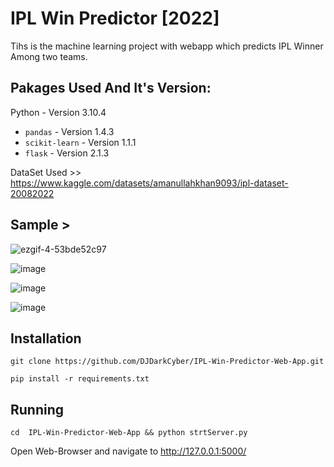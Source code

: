 # IPL Win Predictor [2022] 

Tihs is the machine learning project with webapp which predicts IPL Winner Among two teams.

## Pakages Used And It's Version:

Python - Version 3.10.4

* `pandas` - Version 1.4.3
* `scikit-learn` - Version 1.1.1
* `flask` - Version 2.1.3

DataSet Used >> https://www.kaggle.com/datasets/amanullahkhan9093/ipl-dataset-20082022

## Sample >

![ezgif-4-53bde52c97](https://user-images.githubusercontent.com/86729101/197774523-4488134c-7219-4f98-8cc6-9c701f72be49.gif)

![image](https://user-images.githubusercontent.com/86729101/197776311-75867a15-9894-47f6-b7b8-8a3c0b0c0be1.png)

![image](https://user-images.githubusercontent.com/86729101/197776412-a2a07ffb-1ddd-4bea-9fdc-ad0dbe634c7c.png)

![image](https://user-images.githubusercontent.com/86729101/197776490-a609096a-0110-4e53-9f11-9688c5bca8b4.png)



## Installation

`git clone https://github.com/DJDarkCyber/IPL-Win-Predictor-Web-App.git`

`pip install -r requirements.txt`

## Running

`cd  IPL-Win-Predictor-Web-App && python strtServer.py`

Open Web-Browser and navigate to http://127.0.0.1:5000/
